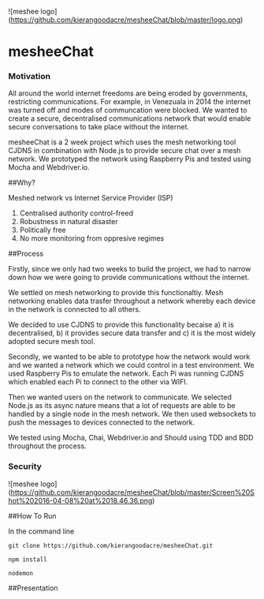 ![meshee logo]
(https://github.com/kierangoodacre/mesheeChat/blob/master/logo.png)

# mesheeChat

### Motivation

All around the world internet freedoms are being eroded by governments, restricting communications. For example, in Venezuala in 2014 the internet was turned off and modes of communcation were blocked. We wanted to create a secure, decentralised communications network that would enable secure conversations to take place without the internet.

mesheeChat is a 2 week project which uses the mesh networking tool CJDNS in combination with Node.js to provide secure chat over a mesh network. We prototyped the network using Raspberry Pis and tested using Mocha and Webdriver.io.

##Why?

Meshed network vs Internet Service Provider (ISP)

1. Centralised authority control-freed 
2. Robustness in natural disaster
3. Politically free
4. No more monitoring from oppresive regimes

##Process

Firstly, since we only had two weeks to build the project, we had to narrow down how we were going to provide communications without the internet. 

We settled on mesh networking to provide this functionaltiy. Mesh networking enables data trasfer throughout a network whereby each device in the network is connected to all others. 

We decided to use CJDNS to provide this functionality becaise a) it is decentralised, b) it provides secure data transfer and c) it is the most widely adopted secure mesh tool.

Secondly, we wanted to be able to prototype how the network would work and we wanted a network which we could control in a test environment. We used Raspberry Pis to emulate the network. Each Pi was running CJDNS which enabled each Pi to connect to the other via WIFI.

Then we wanted users on the network to communicate. We selected Node.js as its async nature means that a lot of requests are able to be handled by a single node in the mesh network. We then used websockets to push the messages to devices connected to the network.

We tested using Mocha, Chai, Webdriver.io and Should using TDD and BDD throughout the process.

### Security

![meshee logo]
(https://github.com/kierangoodacre/mesheeChat/blob/master/Screen%20Shot%202016-04-08%20at%2018.46.36.png)

##How To Run

In the command line

`git clone https://github.com/kierangoodacre/mesheeChat.git`

`npm install`

`nodemon`

##Presentation

[Linke to presentation]:http://slides.com/olucas92/deck#/3
